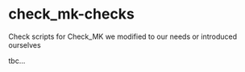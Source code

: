 # check_mk-checks
Check scripts for Check_MK we modified to our needs or introduced ourselves

tbc...
